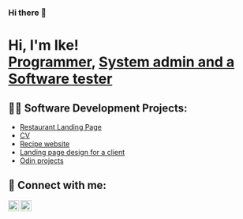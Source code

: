 ### Hi there 👋

<h1>Hi, I'm Ike! <br/><a href="https://github.com/IkeItadi">Programmer</a>, <a href="https://www.linkedin.com/in/kessy-iris-itadi-ike-90110537/">System admin and a Software tester</a></h1>

<h2>👨‍💻 Software Development Projects:</h2>

<ul>
  <li><a href="https://github.com/IkeItadi/restaurant_webpage">Restaurant Landing Page</a></li>

  <li><a href="https://github.com/IkeItadi/Ike_CV">CV</a></li>

  <li><a href="https://github.com/IkeItadi/odin-recipes">Recipe website</a></li>
  
  <li><a href="https://github.com/IkeItadi/basic_landing_page">Landing page design for a client</a></li>
  
  <li><a href="https://github.com/IkeItadi/odin_projects">Odin projects</a></li>
</ul>





<h2> 🤳 Connect with me:</h2>


[<img align="left" alt="IkeItadi | Twitter" width="22px" src="https://cdn.jsdelivr.net/npm/simple-icons@v3/icons/twitter.svg" />][twitter]
[<img align="left" alt="IkeItadi | LinkedIn" width="22px" src="https://cdn.jsdelivr.net/npm/simple-icons@v3/icons/linkedin.svg" />][linkedin]

[twitter]: https://twitter.com/x00n1x
[linkedin]: https://www.linkedin.com/in/kessy-iris-itadi-ike-90110537/


<!--
**IkeItadi/IkeItadi** is a ✨ _special_ ✨ repository because its `README.md` (this file) appears on your GitHub profile.

Here are some ideas to get you started:

- 🔭 I’m currently working on ...
- 🌱 I’m currently learning ...
- 👯 I’m looking to collaborate on ...
- 🤔 I’m looking for help with ...
- 💬 Ask me about ...
- 📫 How to reach me: ...
- 😄 Pronouns: ...
- ⚡ Fun fact: ...
-->
